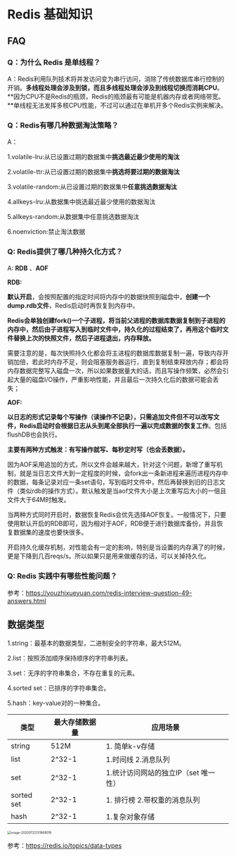 # Redis 基础知识

## FAQ

### Q：为什么 Redis 是单线程？

A：Redis利用队列技术将并发访问变为串行访问，消除了传统数据库串行控制的开销。**多线程处理会涉及到锁，而且多线程处理会涉及到线程切换而消耗CPU**。**因为CPU不是Redis的瓶颈，Redis的瓶颈最有可能是机器内存或者网络带宽。**单线程无法发挥多核CPU性能，不过可以通过在单机开多个Redis实例来解决。

### Q：Redis有哪几种数据淘汰策略？

A：

1.volatile-lru:从已设置过期的数据集中**挑选最近最少使用的淘汰**

2.volatile-ttr:从已设置过期的数据集中**挑选将要过期的数据淘汰**

3.volatile-random:从已设置过期的数据集中**任意挑选数据淘汰**

4.allkeys-lru:从数据集中挑选最近最少使用的数据淘汰

5.allkeys-random:从数据集中任意挑选数据淘汰

6.noenviction:禁止淘汰数据

### Q: Redis提供了哪几种持久化方式？

A: **RDB** 、**AOF**

**RDB:**

**默认开启**，会按照配置的指定时间将内存中的数据快照到磁盘中，**创建一个dump.rdb文件**，Redis启动时再恢复到内存中。

**Redis会单独创建fork()一个子进程，将当前父进程的数据库数据复制到子进程的内存中，然后由子进程写入到临时文件中，持久化的过程结束了，再用这个临时文件替换上次的快照文件，然后子进程退出，内存释放。**

需要注意的是，每次快照持久化都会将主进程的数据库数据复制一遍，导致内存开销加倍，若此时内存不足，则会阻塞服务器运行，直到复制结束释放内存；都会将内存数据完整写入磁盘一次，所以如果数据量大的话，而且写操作频繁，必然会引起大量的磁盘I/O操作，严重影响性能，并且最后一次持久化后的数据可能会丢失；

**AOF:**

**以日志的形式记录每个写操作（读操作不记录），只需追加文件但不可以改写文件，Redis启动时会根据日志从头到尾全部执行一遍以完成数据的恢复工作**。包括flushDB也会执行。

**主要有两种方式触发：有写操作就写、每秒定时写（也会丢数据）。**

因为AOF采用追加的方式，所以文件会越来越大，针对这个问题，新增了重写机制，就是当日志文件大到一定程度的时候，会fork出一条新进程来遍历进程内存中的数据，每条记录对应一条set语句，写到临时文件中，然后再替换到旧的日志文件（类似rdb的操作方式）。默认触发是当aof文件大小是上次重写后大小的一倍且文件大于64M时触发。

当两种方式同时开启时，数据恢复Redis会优先选择AOF恢复。一般情况下，只要使用默认开启的RDB即可，因为相对于AOF，RDB便于进行数据库备份，并且恢复数据集的速度也要快很多。

开启持久化缓存机制，对性能会有一定的影响，特别是当设置的内存满了的时候，更是下降到几百reqs/s。所以如果只是用来做缓存的话，可以关掉持久化。

### Q: Redis 实践中有哪些性能问题？

参考：https://youzhixueyuan.com/redis-interview-question-49-answers.html

## 数据类型

1.string：最基本的数据类型，二进制安全的字符串，最大512M。

2.list：按照添加顺序保持顺序的字符串列表。

3.set：无序的字符串集合，不存在重复的元素。

4.sorted set：已排序的字符串集合。

5.hash：key-value对的一种集合。

| 类型       | 最大存储数据量 | 应用场景                             |
| ---------- | -------------- | ------------------------------------ |
| string     | 512M           | 1. 简单k-v存储                       |
| list       | 2^32-1         | 1.时间线 2.消息队列                  |
| set        | 2^32-1         | 1.统计访问网站的独立IP（set 唯一性） |
| sorted set | 2^32-1         | 1. 排行榜 2.带权重的消息队列         |
| hash       | 2^32-1         | 1.复杂对象存储                       |

<img src="/Users/codeme/IdeaProjects/java-example/doc/assets/redis-data-type-desc.png" alt="image-20200722131949019" style="zoom:50%;" />

参考：https://redis.io/topics/data-types

